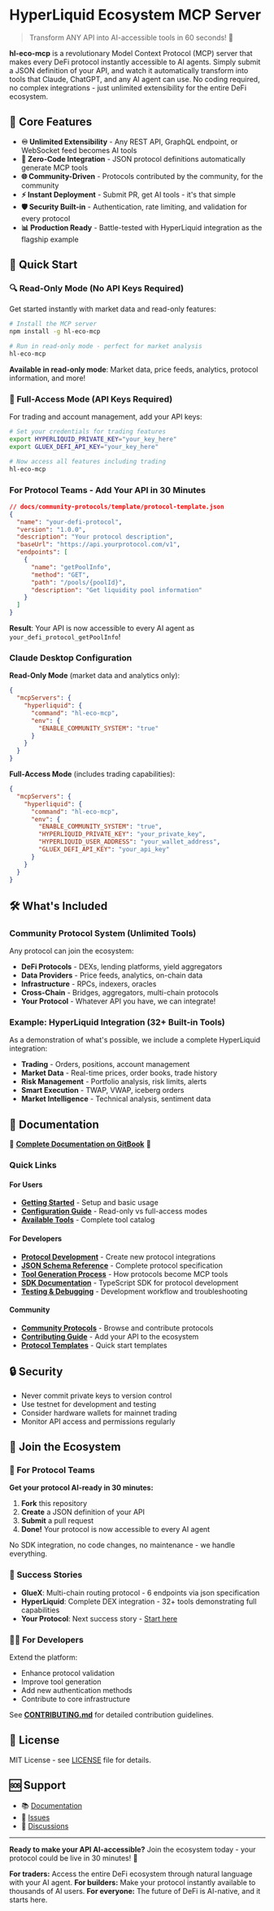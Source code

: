 # HyperLiquid Ecosystem MCP Server

> Transform ANY API into AI-accessible tools in 60 seconds! 🚀

**hl-eco-mcp** is a revolutionary Model Context Protocol (MCP) server that makes every DeFi protocol instantly accessible to AI agents. Simply submit a JSON definition of your API, and watch it automatically transform into tools that Claude, ChatGPT, and any AI agent can use. No coding required, no complex integrations - just unlimited extensibility for the entire DeFi ecosystem.

## 🌟 Core Features

- **♾️ Unlimited Extensibility** - Any REST API, GraphQL endpoint, or WebSocket feed becomes AI tools
- **🤖 Zero-Code Integration** - JSON protocol definitions automatically generate MCP tools
- **🌐 Community-Driven** - Protocols contributed by the community, for the community
- **⚡ Instant Deployment** - Submit PR, get AI tools - it's that simple
- **🛡️ Security Built-in** - Authentication, rate limiting, and validation for every protocol
- **📊 Production Ready** - Battle-tested with HyperLiquid integration as the flagship example

## 🚀 Quick Start

### 🔍 Read-Only Mode (No API Keys Required)

Get started instantly with market data and read-only features:

```bash
# Install the MCP server
npm install -g hl-eco-mcp

# Run in read-only mode - perfect for market analysis
hl-eco-mcp
```

**Available in read-only mode**: Market data, price feeds, analytics, protocol information, and more!

### 🔑 Full-Access Mode (API Keys Required)

For trading and account management, add your API keys:

```bash
# Set your credentials for trading features
export HYPERLIQUID_PRIVATE_KEY="your_key_here"
export GLUEX_DEFI_API_KEY="your_key_here"

# Now access all features including trading
hl-eco-mcp
```

### For Protocol Teams - Add Your API in 30 Minutes

```json
// docs/community-protocols/template/protocol-template.json
{
  "name": "your-defi-protocol",
  "version": "1.0.0",
  "description": "Your protocol description",
  "baseUrl": "https://api.yourprotocol.com/v1",
  "endpoints": [
    {
      "name": "getPoolInfo",
      "method": "GET",
      "path": "/pools/{poolId}",
      "description": "Get liquidity pool information"
    }
  ]
}
```

**Result**: Your API is now accessible to every AI agent as `your_defi_protocol_getPoolInfo`!

### Claude Desktop Configuration

**Read-Only Mode** (market data and analytics only):

```json
{
  "mcpServers": {
    "hyperliquid": {
      "command": "hl-eco-mcp",
      "env": {
        "ENABLE_COMMUNITY_SYSTEM": "true"
      }
    }
  }
}
```

**Full-Access Mode** (includes trading capabilities):

```json
{
  "mcpServers": {
    "hyperliquid": {
      "command": "hl-eco-mcp",
      "env": {
        "ENABLE_COMMUNITY_SYSTEM": "true",
        "HYPERLIQUID_PRIVATE_KEY": "your_private_key",
        "HYPERLIQUID_USER_ADDRESS": "your_wallet_address",
        "GLUEX_DEFI_API_KEY": "your_api_key"
      }
    }
  }
}
```

## 🛠️ What's Included

### Community Protocol System (Unlimited Tools)

Any protocol can join the ecosystem:

- **DeFi Protocols** - DEXs, lending platforms, yield aggregators
- **Data Providers** - Price feeds, analytics, on-chain data
- **Infrastructure** - RPCs, indexers, oracles
- **Cross-Chain** - Bridges, aggregators, multi-chain protocols
- **Your Protocol** - Whatever API you have, we can integrate!

### Example: HyperLiquid Integration (32+ Built-in Tools)

As a demonstration of what's possible, we include a complete HyperLiquid integration:

- **Trading** - Orders, positions, account management
- **Market Data** - Real-time prices, order books, trade history
- **Risk Management** - Portfolio analysis, risk limits, alerts
- **Smart Execution** - TWAP, VWAP, iceberg orders
- **Market Intelligence** - Technical analysis, sentiment data

## 📖 Documentation

🚀 **[Complete Documentation on GitBook](https://khrafts.gitbook.io/hyper-mcp)** 🚀

### Quick Links

#### For Users

- **[Getting Started](https://khrafts.gitbook.io/hyper-mcp/getting-started)** - Setup and basic usage
- **[Configuration Guide](https://khrafts.gitbook.io/hyper-mcp/configuration)** - Read-only vs full-access modes
- **[Available Tools](https://khrafts.gitbook.io/hyper-mcp/user-guide/mcp-tools-32+-available)** - Complete tool catalog

#### For Developers

- **[Protocol Development](https://khrafts.gitbook.io/hyper-mcp/developer-guide/protocol-development)** - Create new protocol integrations
- **[JSON Schema Reference](https://khrafts.gitbook.io/hyper-mcp/developer-guide/json-schema-reference)** - Complete protocol specification
- **[Tool Generation Process](https://khrafts.gitbook.io/hyper-mcp/developer-guide/tool-generation-process)** - How protocols become MCP tools
- **[SDK Documentation](https://khrafts.gitbook.io/hyper-mcp/developer-guide/sdk-documentation)** - TypeScript SDK for protocol development
- **[Testing & Debugging](https://khrafts.gitbook.io/hyper-mcp/developer-guide/testing-and-debugging)** - Development workflow and troubleshooting

#### Community

- **[Community Protocols](https://khrafts.gitbook.io/hyper-mcp/community-protocols)** - Browse and contribute protocols
- **[Contributing Guide](https://khrafts.gitbook.io/hyper-mcp/community-protocols/contributing-guide)** - Add your API to the ecosystem
- **[Protocol Templates](https://khrafts.gitbook.io/hyper-mcp/community-protocols/templates-and-examples)** - Quick start templates

## 🔒 Security

- Never commit private keys to version control
- Use testnet for development and testing
- Consider hardware wallets for mainnet trading
- Monitor API access and permissions regularly

## 🤝 Join the Ecosystem

### 🎯 For Protocol Teams

**Get your protocol AI-ready in 30 minutes:**

1. **Fork** this repository
2. **Create** a JSON definition of your API
3. **Submit** a pull request
4. **Done!** Your protocol is now accessible to every AI agent

No SDK integration, no code changes, no maintenance - we handle everything.

### 🌟 Success Stories

- **GlueX**: Multi-chain routing protocol - 6 endpoints via json specification
- **HyperLiquid**: Complete DEX integration - 32+ tools demonstrating full capabilities
- **Your Protocol**: Next success story - [Start here](./CONTRIBUTING.md)

### 👨‍💻 For Developers

Extend the platform:

- Enhance protocol validation
- Improve tool generation
- Add new authentication methods
- Contribute to core infrastructure

See **[CONTRIBUTING.md](./CONTRIBUTING.md)** for detailed contribution guidelines.

## 📄 License

MIT License - see [LICENSE](LICENSE) file for details.

## 🆘 Support

- 📚 [Documentation](https://khrafts.gitbook.io/hyper-mcp)
- 🐛 [Issues](https://github.com/khrafts/hyper-mcp/issues)
- 💬 [Discussions](https://github.com/khrafts/hyper-mcp/discussions)

---

**Ready to make your API AI-accessible?** Join the ecosystem today - your protocol could be live in 30 minutes! 🚀

**For traders:** Access the entire DeFi ecosystem through natural language with your AI agent.
**For builders:** Make your protocol instantly available to thousands of AI users.
**For everyone:** The future of DeFi is AI-native, and it starts here.
